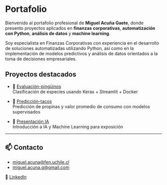 # Portafolio

Bienvenido al portafolio profesional de **Miguel Acuña Gaete**, donde presento proyectos aplicados en **finanzas corporativas**, **automatización con Python**, **análisis de datos** y **machine learning**.

Soy especialista en Finanzas Corporativas con experiencia en el desarrollo de soluciones automatizadas utilizando Python, así como en la implementación de modelos predictivos y análisis de datos orientados a la toma de decisiones empresariales.

## Proyectos destacados

- 🔬 [Evaluación-pingüinos](https://github.com/MigueA91/Evaluacion-pinguinos)  
  Clasificación de especies usando Keras + Streamlit + Docker

- 🌮 [Predicción-tacos](https://github.com/MigueA91/Prediccion-tacos)  
  Predicción de propinas y valor promedio de consumo con modelos supervisados

- 🤖 [Presentación IA](https://github.com/MigueA91/Presentacion-ia)  
  Introducción a IA y Machine Learning para exposición

---

## 📫 Contacto

- [miguel.acuna@fen.uchile.cl](mailto:miguel.acuna@fen.uchile.cl)  
- [miguel.acuna.g@gmail.com](mailto:miguel.acuna.g@gmail.com)

🔗 [LinkedIn](https://www.linkedin.com/in/miguel-ismael-acuña-gaete/)
